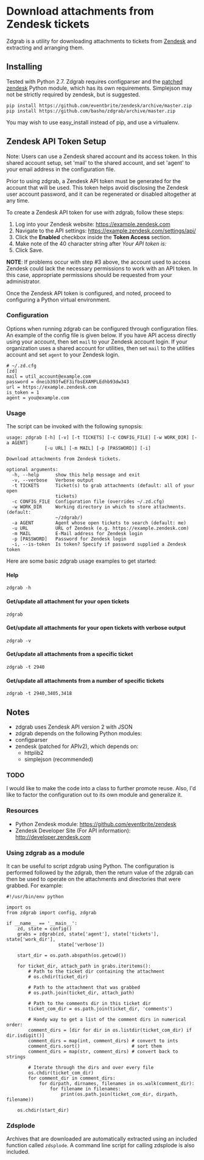 # Download attachments from Zendesk tickets

Zdgrab is a utility for downloading attachments to tickets from
[Zendesk](http://www.zendesk.com) and extracting and arranging them.

## Installing

Tested with Python 2.7. Zdgrab requires configparser and the [patched
zendesk](http://github.com/eventbrite/zendesk) Python module, which has its own
requirements. Simplejson may not be strictly required by zendesk, but is
suggested.

```
pip install https://github.com/eventbrite/zendesk/archive/master.zip
pip install https://github.com/basho/zdgrab/archive/master.zip
```

You may wish to use easy_install instead of pip, and use a virtualenv.

## Zendesk API Token Setup

Note: Users can use a Zendesk shared account and its access token. In this
shared account setup, set 'mail' to the shared account, and set 'agent' to your
email address in the configuration file.

Prior to using zdgrab, a Zendesk API token must be generated for the account
that will be used. This token helps avoid disclosing the Zendesk user account
password, and it can be regenerated or disabled altogether at any time.

To create a Zendesk API token for use with zdgrab, follow these steps:

1. Log into your Zendesk website: https://example.zendesk.com
2. Navigate to the API settings: https://example.zendesk.com/settings/api/
3. Click the **Enabled** checkbox inside the **Token Access** section.
4. Make note of the 40 character string after *Your API token is:*
5. Click Save.

**NOTE**: If problems occur with step #3 above, the account used to access
Zendesk could lack the necessary permissions to work with an API token. In this
case, appropriate permissions should be requested from your administrator.

Once the Zendesk API token is configured, and noted, proceed to configuring
a Python virtual environment.

### Configuration

Options when running zdgrab can be configured through configuration files.  An
example of the config file is given below. If you have API access directly
using your account, then set `mail` to your Zendesk account login. If your
organization uses a shared account for utilities, then set `mail` to the
utilities account and set `agent` to your Zendesk login.

    # ~/.zd.cfg
    [zd]
    mail = util_account@example.com
    password = dneib393fwEF3ifbsEXAMPLEdhb93dw343
    url = https://example.zendesk.com
    is_token = 1
    agent = you@example.com

### Usage

The script can be invoked with the following synopsis:

    usage: zdgrab [-h] [-v] [-t TICKETS] [-c CONFIG_FILE] [-w WORK_DIR] [-a AGENT]
                  [-u URL] [-m MAIL] [-p [PASSWORD]] [-i]

    Download attachments from Zendesk tickets.

    optional arguments:
      -h, --help      show this help message and exit
      -v, --verbose   Verbose output
      -t TICKETS      Ticket(s) to grab attachments (default: all of your open
                      tickets)
      -c CONFIG_FILE  Configuration file (overrides ~/.zd.cfg)
      -w WORK_DIR     Working directory in which to store attachments. (default:
                      ~/zdgrab/)
      -a AGENT        Agent whose open tickets to search (default: me)
      -u URL          URL of Zendesk (e.g. https://example.zendesk.com)
      -m MAIL         E-Mail address for Zendesk login
      -p [PASSWORD]   Password for Zendesk login
      -i, --is-token  Is token? Specify if password supplied a Zendesk token

Here are some basic zdgrab usage examples to get started:

#### Help

    zdgrab -h

#### Get/update all attachment for your open tickets

    zdgrab

#### Get/update all attachments for your open tickets with verbose output

    zdgrab -v

#### Get/update all attachments from a specific ticket

    zdgrab -t 2940

#### Get/update all attachments from a number of specific tickets

    zdgrab -t 2940,3405,3418

## Notes

* zdgrab uses Zendesk API version 2 with JSON
* zdgrab depends on the following Python modules:
 * configparser
 * zendesk (patched for APIv2), which depends on:
   * httplib2
   * simplejson (recommended)

### TODO

I would like to make the code into a class to further promote reuse. Also, I'd
like to factor the configuration out to its own module and generalize it.

### Resources

* Python Zendesk module: https://github.com/eventbrite/zendesk
* Zendesk Developer Site (For API information): http://developer.zendesk.com

### Using zdgrab as a module

It can be useful to script zdgrab using Python. The configuration is performed
followed by the zdgrab, then the return value of the zdgrab can then be used to
operate on the attachments and directories that were grabbed. For example:

```
#!/usr/bin/env python

import os
from zdgrab import config, zdgrab

if __name__ == '__main__':
    zd, state = config()
    grabs = zdgrab(zd, state['agent'], state['tickets'], state['work_dir'],
                   state['verbose'])

    start_dir = os.path.abspath(os.getcwd())

    for ticket_dir, attach_path in grabs.iteritems():
        # Path to the ticket dir containing the attachment
        # os.chdir(ticket_dir)

        # Path to the attachment that was grabbed
        # os.path.join(ticket_dir, attach_path)

        # Path to the comments dir in this ticket dir
        ticket_com_dir = os.path.join(ticket_dir, 'comments')

        # Handy way to get a list of the comment dirs in numerical order:
        comment_dirs = [dir for dir in os.listdir(ticket_com_dir) if dir.isdigit()]
        comment_dirs = map(int, comment_dirs) # convert to ints
        comment_dirs.sort()                   # sort them
        comment_dirs = map(str, comment_dirs) # convert back to strings

        # Iterate through the dirs and over every file
        os.chdir(ticket_com_dir)
        for comment_dir in comment_dirs:
            for dirpath, dirnames, filenames in os.walk(comment_dir):
                for filename in filenames:
                    print(os.path.join(ticket_com_dir, dirpath, filename))

    os.chdir(start_dir)
```

### Zdsplode

Archives that are downloaded are automatically extracted using an included
function called `zdsplode`. A command line script for calling zdsplode is also
included.

